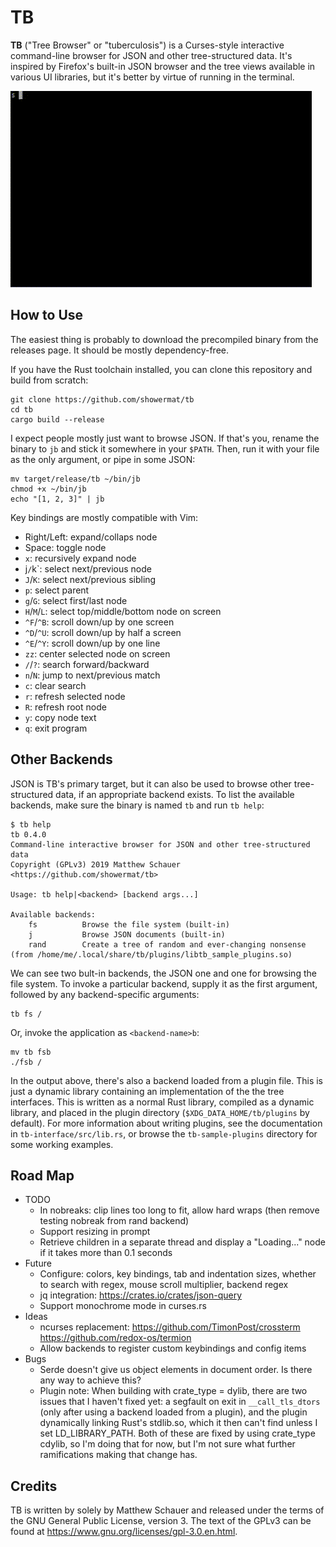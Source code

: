 # TB

**TB** ("Tree Browser" or "tuberculosis") is a Curses-style interactive command-line browser for JSON and other tree-structured
data.  It's inspired by Firefox's built-in JSON browser and the tree views available in various UI libraries, but it's better
by virtue of running in the terminal.

![Sample TB session](doc/1.gif)

## How to Use

The easiest thing is probably to download the precompiled binary from the releases page.  It should be mostly dependency-free.

If you have the Rust toolchain installed, you can clone this repository and build from scratch:

    git clone https://github.com/showermat/tb
    cd tb
    cargo build --release

I expect people mostly just want to browse JSON.  If that's you, rename the binary to `jb` and stick it somewhere in your `$PATH`.
Then, run it with your file as the only argument, or pipe in some JSON:

    mv target/release/tb ~/bin/jb
    chmod +x ~/bin/jb
    echo "[1, 2, 3]" | jb

Key bindings are mostly compatible with Vim:

  - Right/Left: expand/collaps node
  - Space: toggle node
  - `x`: recursively expand node
  - j`/`k`: select next/previous node
  - `J`/`K`: select next/previous sibling
  - `p`: select parent
  - `g`/`G`: select first/last node
  - `H`/`M`/`L`: select top/middle/bottom node on screen
  - `^F`/`^B`: scroll down/up by one screen
  - `^D`/`^U`: scroll down/up by half a screen
  - `^E`/`^Y`: scroll down/up by one line
  - `zz`: center selected node on screen
  - `/`/`?`: search forward/backward
  - `n`/`N`: jump to next/previous match
  - `c`: clear search
  - `r`: refresh selected node
  - `R`: refresh root node
  - `y`: copy node text
  - `q`: exit program

## Other Backends

JSON is TB's primary target, but it can also be used to browse other tree-structured data, if an appropriate backend exists.  To
list the available backends, make sure the binary is named `tb` and run `tb help`:

    $ tb help
    tb 0.4.0
    Command-line interactive browser for JSON and other tree-structured data
    Copyright (GPLv3) 2019 Matthew Schauer <https://github.com/showermat/tb>

    Usage: tb help|<backend> [backend args...]

    Available backends:
        fs          Browse the file system (built-in)
        j           Browse JSON documents (built-in)
        rand        Create a tree of random and ever-changing nonsense (from /home/me/.local/share/tb/plugins/libtb_sample_plugins.so)

We can see two bult-in backends, the JSON one and one for browsing the file system.  To invoke a particular backend, supply it as
the first argument, followed by any backend-specific arguments:

    tb fs /

Or, invoke the application as `<backend-name>b`:

    mv tb fsb
    ./fsb /

In the output above, there's also a backend loaded from a plugin file.  This is just a dynamic library containing an implementation
of the the tree interfaces.  This is written as a normal Rust library, compiled as a dynamic library, and placed in the plugin
directory (`$XDG_DATA_HOME/tb/plugins` by default).  For more information about writing plugins, see the documentation in
`tb-interface/src/lib.rs`, or browse the `tb-sample-plugins` directory for some working examples.

## Road Map

  - TODO
      - In nobreaks: clip lines too long to fit, allow hard wraps (then remove testing nobreak from rand backend)
      - Support resizing in prompt
      - Retrieve children in a separate thread and display a "Loading..." node if it takes more than 0.1 seconds
  - Future
      - Configure: colors, key bindings, tab and indentation sizes, whether to search with regex, mouse scroll multiplier, backend
        regex
      - jq integration: https://crates.io/crates/json-query
      - Support monochrome mode in curses.rs
  - Ideas
      - ncurses replacement: https://github.com/TimonPost/crossterm https://github.com/redox-os/termion
      - Allow backends to register custom keybindings and config items
  - Bugs
      - Serde doesn't give us object elements in document order.  Is there any way to achieve this?
      - Plugin note: When building with crate_type = dylib, there are two issues that I haven't fixed yet: a segfault on exit in
        `__call_tls_dtors` (only after using a backend loaded from a plugin), and the plugin dynamically linking Rust's stdlib.so,
        which it then can't find unless I set LD_LIBRARY_PATH.  Both of these are fixed by using crate_type cdylib, so I'm doing
        that for now, but I'm not sure what further ramifications making that change has.

## Credits

TB is written by solely by Matthew Schauer and released under the terms of the GNU General Public License, version 3.  The text of
the GPLv3 can be found at <https://www.gnu.org/licenses/gpl-3.0.en.html>.
